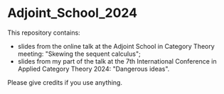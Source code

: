 # Adjoint_School_2024
This repository contains:
- slides from the online talk at the Adjoint School in Category Theory meeting: "Skewing the sequent calculus";
- slides from my part of the talk at the 7th International Conference in Applied Category Theory 2024: "Dangerous ideas".
  
Please give credits if you use anything.
